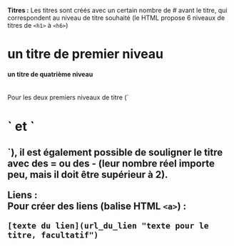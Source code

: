 **Titres :**
Les titres sont créés avec un certain nombre de # avant le titre, qui correspondent au niveau de titre souhaité (le HTML propose 6 niveaux de titres de `<h1>` à `<h6>`)
<br>
# un titre de premier niveau
#### un titre de quatrième niveau
<br>
Pour les deux premiers niveaux de titre (`<h1>` et `<h2>`), il est également possible de souligner le titre avec des = ou des - (leur nombre réel importe peu, mais il doit être supérieur à 2).

**Liens :**
<br>
Pour créer des liens (balise HTML `<a>`) :

`[texte du lien](url_du_lien "texte pour le titre, facultatif")`